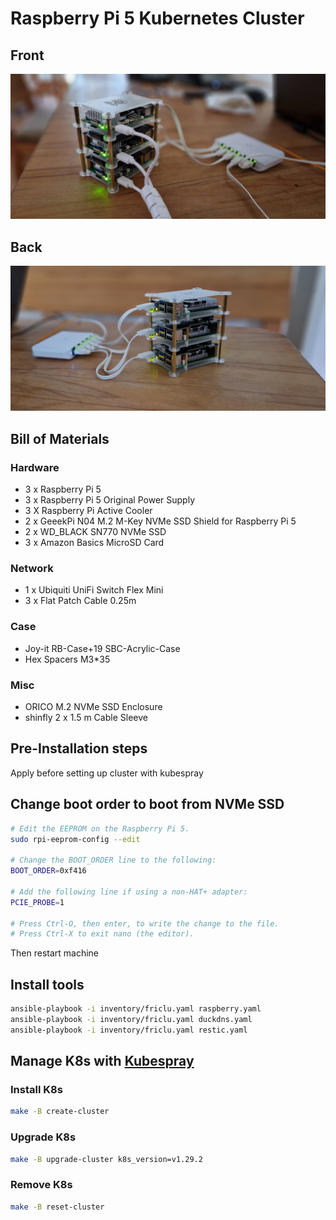# Raspberry Pi 5 Kubernetes Cluster

## Front
![front](misc/front.jpg)

## Back

![back](misc/back.jpg)

## Bill of Materials 

### Hardware

- 3 x Raspberry Pi 5
- 3 x Raspberry Pi 5 Original Power Supply
- 3 X Raspberry Pi Active Cooler
- 2 x GeeekPi N04 M.2 M-Key NVMe SSD Shield for Raspberry Pi 5
- 2 x WD_BLACK SN770 NVMe SSD
- 3 x Amazon Basics MicroSD Card

### Network

- 1 x Ubiquiti UniFi Switch Flex Mini
- 3 x Flat Patch Cable 0.25m

### Case

- Joy-it RB-Case+19 SBC-Acrylic-Case 
- Hex Spacers M3*35

### Misc

- ORICO M.2 NVMe SSD Enclosure
- shinfly 2 x 1.5 m Cable Sleeve

## Pre-Installation steps

Apply before setting up cluster with kubespray


## Change boot order to boot from NVMe SSD

```bash
# Edit the EEPROM on the Raspberry Pi 5.
sudo rpi-eeprom-config --edit

# Change the BOOT_ORDER line to the following:
BOOT_ORDER=0xf416

# Add the following line if using a non-HAT+ adapter:
PCIE_PROBE=1

# Press Ctrl-O, then enter, to write the change to the file.
# Press Ctrl-X to exit nano (the editor).
```
Then restart machine

## Install tools

```bash
ansible-playbook -i inventory/friclu.yaml raspberry.yaml  
ansible-playbook -i inventory/friclu.yaml duckdns.yaml  
ansible-playbook -i inventory/friclu.yaml restic.yaml  
```

## Manage K8s with [Kubespray](https://github.com/kubernetes-sigs/kubespray)

### Install K8s

```bash
make -B create-cluster
```
### Upgrade K8s

```bash
make -B upgrade-cluster k8s_version=v1.29.2
```

### Remove K8s

```bash
make -B reset-cluster
```

